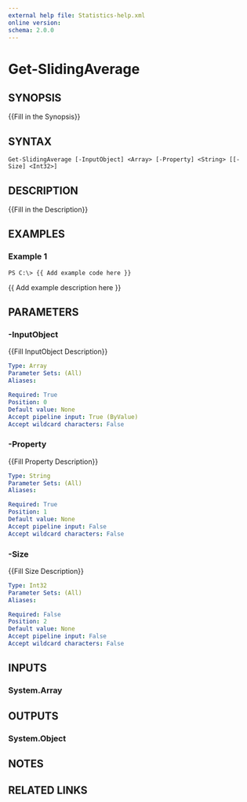 ```yaml
---
external help file: Statistics-help.xml
online version: 
schema: 2.0.0
---
```


# Get-SlidingAverage

## SYNOPSIS
{{Fill in the Synopsis}}

## SYNTAX

```
Get-SlidingAverage [-InputObject] <Array> [-Property] <String> [[-Size] <Int32>]
```

## DESCRIPTION
{{Fill in the Description}}

## EXAMPLES

### Example 1
```
PS C:\> {{ Add example code here }}
```

{{ Add example description here }}

## PARAMETERS

### -InputObject
{{Fill InputObject Description}}

```yaml
Type: Array
Parameter Sets: (All)
Aliases: 

Required: True
Position: 0
Default value: None
Accept pipeline input: True (ByValue)
Accept wildcard characters: False
```

### -Property
{{Fill Property Description}}

```yaml
Type: String
Parameter Sets: (All)
Aliases: 

Required: True
Position: 1
Default value: None
Accept pipeline input: False
Accept wildcard characters: False
```

### -Size
{{Fill Size Description}}

```yaml
Type: Int32
Parameter Sets: (All)
Aliases: 

Required: False
Position: 2
Default value: None
Accept pipeline input: False
Accept wildcard characters: False
```

## INPUTS

### System.Array

## OUTPUTS

### System.Object

## NOTES

## RELATED LINKS

